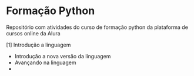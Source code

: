 # Formação Python

Repositório com atividades do curso de formação python da plataforma de cursos online da Alura

[1] Introdução a linguagem 

- Introdução a nova versão da linguagem 
- Avançando na linguagem
- 
